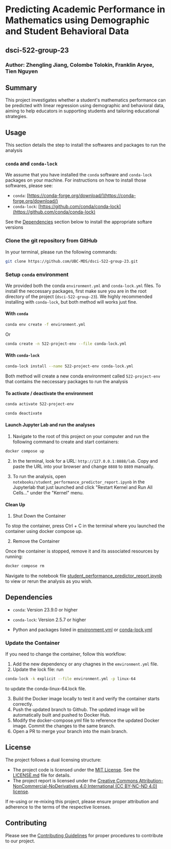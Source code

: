 # Predicting Academic Performance in Mathematics using Demographic and Student Behavioral Data

## dsci-522-group-23

### Author: Zhengling Jiang, Colombe Tolokin, Franklin Aryee, Tien Nguyen

## Summary

This project investigates whether a student's mathematics performance can be predicted with linear regression using demographic and behavioral data, aiming to help educators in supporting students and tailoring educational strategies.

## Usage

This section details the step to install the softwares and packages to run the analysis

### `conda` and `conda-lock`

We assume that you have installed the `conda` software and `conda-lock` packages on your machine. For instructions on how to install those softwares, please see:

- `conda`: [https://conda-forge.org/download/](https://conda-forge.org/download/)
- `conda-lock`: [https://github.com/conda/conda-lock](https://github.com/conda/conda-lock)

See the [Dependencies](#dependencies) section below to install the appropriate softare versions

### Clone the git repository from GitHub

In your terminal, please run the following commands:

```bash
git clone https://github.com/UBC-MDS/dsci-522-group-23.git
```

### Setup `conda` environment

We provided both the conda `environment.yml` and `conda-lock.yml` files. To install the neccessary packages, first make sure you are in the root directory of the project (`dsci-522-group-23`). We highly recommended installing with `conda-lock`, but both method will works just fine.

#### With `conda`

```bash
conda env create -f environment.yml
```

Or

```bash
conda create -n 522-project-env --file conda-lock.yml
```

#### With `conda-lock`

```bash
conda-lock install --name 522-project-env conda-lock.yml
```

Both method will create a new conda environment called `522-project-env` that contains the neccessary packages to run the analysis

#### To activate / deactivate the environment

```bash
conda activate 522-project-env
```

```bash
conda deactivate
```

#### Launch Jupyter Lab and run the analyses

1. Navigate to the root of this project on your computer and run the following command to create and start containers:

```bash
docker compose up
```
2. In the terminal, look for a URL: `http://127.0.0.1:8888/lab`. Copy and paste the URL into your browser and change `8888` to `8889` manually.

3. To run the analysis, open `notebooks/student_performance_predictor_report.ipynb` in the Jupyterlab that just launched and click "Restart Kernel and Run All Cells..." under the "Kernel" menu.

#### Clean Up
1. Shut Down the Container

To stop the container, press Ctrl + C in the terminal where you launched the container using docker compose up.

2. Remove the Container

Once the container is stopped, remove it and its associated resources by running:

```bash
docker compose rm
```

Navigate to the notebook file [student_performance_predictor_report.ipynb](notebooks/student_performance_predictor_report.ipynb) to view or rerun the analysis as you wish.

## Dependencies

- `conda`: Version 23.9.0 or higher

- `conda-lock`: Version 2.5.7 or higher

- Python and packages listed in [environment.yml](environment.yml) or [conda-lock.yml](conda-lock.yml)

### Update the Container
If you need to change the container, follow this workflow:

1. Add the new dependency or any chagnes in the `emvironment.yml` file.
2. Update the lock file: run 
```bash
conda-lock -k explicit --file environment.yml -p linux-64 
```
to update the conda-linux-64.lock file.

3. Build the Docker image locally to test it and verify the container starts correctly.
4. Push the updated branch to Github. The updated image will be automatically built and pushed to Docker Hub. 
5. Modify the docker-compose.yml file to reference the updated Docker image. Commit the changes to the same branch.
6. Open a PR to merge your branch into the main branch.


## License

The project follows a dual licensing structure:

- The project code is licensed under the [MIT License](https://opensource.org/license/MIT). See the [LICENSE.md](https://github.com/UBC-MDS/dsci-522-group-23/blob/main/LICENSE.md) file for details.
- The project report is licensed under the [Creative Commons Attribution-NonCommercial-NoDerivatives 4.0 International (CC BY-NC-ND 4.0) license](https://creativecommons.org/licenses/by-nc-nd/4.0/).

If re-using or re-mixing this project, please ensure proper attribution and adherence to the terms of the respective licenses.

## Contributing

Please see the [Contributing Guidelines](CONTRIBUTING.md) for proper procedures to contribute to our project.
